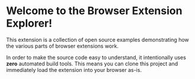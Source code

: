 # Welcome to the Browser Extension Explorer!

This extension is a collection of open source examples demonstrating how
the various parts of browser extensions work.

In order to make the source code easy to understand, it intentionally
uses **zero** automated build tools. This means you can
clone this project and immediately load the extension into your browser
as-is.
